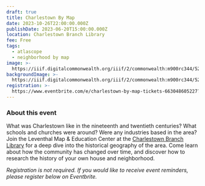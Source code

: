 ```yaml
---
draft: true
title: Charlestown By Map
date: 2023-10-26T22:00:00.000Z
publishDate: 2023-06-20T15:00:00.000Z
location: Charlestown Branch Library
fee: Free
tags:
  - atlascope
  - neighborhood by map
image: >-
  https://iiif.digitalcommonwealth.org/iiif/2/commonwealth:m900rc344/524,521,6935,4441/2000,/0/default.jpg
backgroundImage: >-
  https://iiif.digitalcommonwealth.org/iiif/2/commonwealth:m900rc344/524,521,6935,4441/2000,/0/default.jpg
registration: >-
  https://www.eventbrite.com/e/charlestown-by-map-tickets-663048605227?aff=oddtdtcreator
---
```


### About this event

What was Charlestown like in the nineteenth and twentieth centuries? What schools and churches were around? Were any industries based in the area? Join the Leventhal Map & Education Center at the [Charlestown Branch Library](https://www.bpl.org/locations/charlestown/) for a deep dive into the historical geography of the area. Come learn about how the community has changed over time, and discover how to research the history of your own house and neighborhood.

*Registration is not required. If you would like to receive event reminders, please register below on Eventbrite.*

<div id="eventbrite-widget-container-663048605227"></div>

<script src="https://www.eventbrite.com/static/widgets/eb_widgets.js"></script>

<script type="text/javascript">
    var exampleCallback = function() {
        console.log('Order complete!');
    };

    window.EBWidgets.createWidget({
        // Required
        widgetType: 'checkout',
        eventId: '663048605227',
        iframeContainerId: 'eventbrite-widget-container-663048605227',

        // Optional
        iframeContainerHeight: 425,  // Widget height in pixels. Defaults to a minimum of 425px if not provided
        onOrderComplete: exampleCallback  // Method called when an order has successfully completed
    });
</script>
